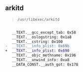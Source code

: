 ## arkitd

> `/usr/libexec/arkitd`

```diff

   __TEXT.__gcc_except_tab: 0x58
   __TEXT.__oslogstring: 0x1a8
   __TEXT.__cstring: 0x100
-  __TEXT.__info_plist: 0x69b
+  __TEXT.__info_plist: 0x690
   __TEXT.__objc_methname: 0x196
   __TEXT.__unwind_info: 0xa8
   __DATA_CONST.__auth_got: 0x178

```
